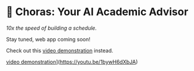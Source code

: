 # 🌸 Choras: Your AI Academic Advisor

*10x the speed of building a schedule.*

Stay tuned, web app coming soon! 

Check out this [video demonstration](https://youtu.be/1bywH6dXbJA) instead.

[video demonstration](https://img.youtube.com/vi/1bywH6dXbJA/maxresdefault.jpg)](https://youtu.be/1bywH6dXbJA)


